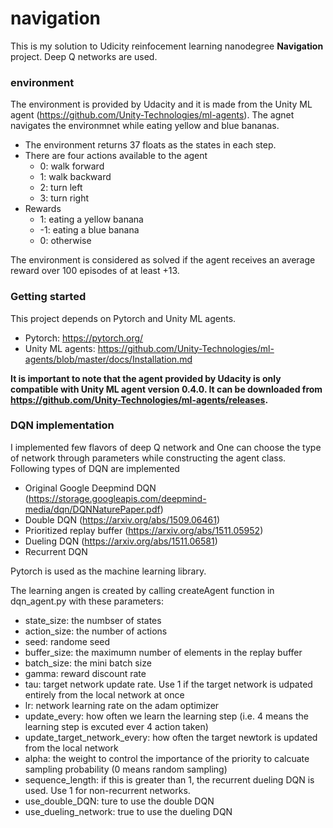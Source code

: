 # navigation
This is my solution to Udicity reinfocement learning nanodegree **Navigation** project. Deep Q networks are used.
### environment
The environment is provided by Udacity and it is made from the Unity ML agent (https://github.com/Unity-Technologies/ml-agents).
The agnet navigates the environmnet while eating yellow and blue bananas.
- The environment returns 37 floats as the states in each step.
- There are four actions available to the agent
  - 0: walk forward
  - 1: walk backward
  - 2: turn left
  - 3: turn right
- Rewards
  - 1: eating a yellow banana
  - -1: eating a blue banana
  - 0: otherwise
 
 The environment is considered as solved if the agent receives an average reward over 100 episodes of at least +13.
  
### Getting started
This project depends on Pytorch and Unity ML agents.
- Pytorch: https://pytorch.org/
- Unity ML agents: https://github.com/Unity-Technologies/ml-agents/blob/master/docs/Installation.md

**It is important to note that the agent provided by Udacity is only compatible with Unity ML agent version 0.4.0. It can be downloaded from https://github.com/Unity-Technologies/ml-agents/releases.**

### DQN implementation
I implemented few flavors of deep Q network and One can choose the type of network through parameters while constructing the agent class. Following types of DQN are implemented
- Original Google Deepmind DQN (https://storage.googleapis.com/deepmind-media/dqn/DQNNaturePaper.pdf)
- Double DQN (https://arxiv.org/abs/1509.06461)
- Prioritized replay buffer (https://arxiv.org/abs/1511.05952)
- Dueling DQN (https://arxiv.org/abs/1511.06581)
- Recurrent DQN

Pytorch is used as the machine learning library.

The learning angen is created by calling createAgent function in dqn_agent.py with these parameters:
- state_size: the numbser of states
- action_size: the number of actions
- seed: randome seed
- buffer_size: the maximumn number of elements in the replay buffer
- batch_size: the mini batch size
- gamma: reward discount rate
- tau: target network update rate. Use 1 if the target network is udpated entirely from the local network at once
- lr: network learning rate on the adam optimizer
- update_every: how often we learn the learning step (i.e. 4 means the learning step is excuted ever 4 action taken)
- update_target_network_every: how often the target newtork is updated from the local network 
- alpha: the weight to control the importance of the priority to calcuate sampling probability (0 means random sampling)
- sequence_length: if this is greater than 1, the recurrent dueling DQN is used. Use 1 for non-recurrent networks.
- use_double_DQN: ture to use the double DQN
- use_dueling_network: true to use the dueling DQN






